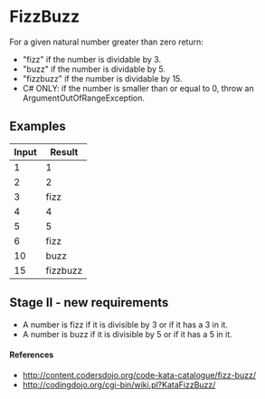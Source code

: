 # FizzBuzz

For a given natural number greater than zero return:
- "fizz" if the number is dividable by 3.
- "buzz" if the number is dividable by 5.
- "fizzbuzz" if the number is dividable by 15.
- C# ONLY:  if the number is smaller than or equal to 0, throw an ArgumentOutOfRangeException.

## Examples

|Input                          |Result                                            |
|-------------------------------|--------------------------------------------------|
|1            |1                                                                   |
|2            |2                                                                   |
|3            |fizz                                                           	   |
|4            |4                                                                   |
|5            |5                                                                   |
|6            |fizz                                                                |
|10           |buzz                                                                |
|15           |fizzbuzz                                                            |


## Stage II - new requirements
- A number is fizz if it is divisible by 3 or if it has a 3 in it.
- A number is buzz if it is divisible by 5 or if it has a 5 in it.

#### References
- http://content.codersdojo.org/code-kata-catalogue/fizz-buzz/
- http://codingdojo.org/cgi-bin/wiki.pl?KataFizzBuzz/
